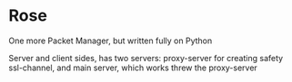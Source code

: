 # Rose
One more Packet Manager, but written fully on Python

Server and client sides, has two servers: proxy-server for creating safety ssl-channel, and main server, which works threw the proxy-server
